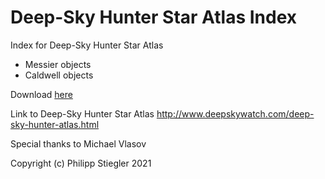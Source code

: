 # Deep-Sky Hunter Star Atlas Index
Index for Deep-Sky Hunter Star Atlas
- Messier objects
- Caldwell objects

Download [here](deepskyhunter_index_messier_caldwell.pdf)

Link to Deep-Sky Hunter Star Atlas
http://www.deepskywatch.com/deep-sky-hunter-atlas.html

Special thanks to Michael Vlasov

Copyright (c) Philipp Stiegler 2021
